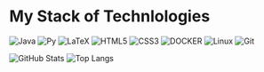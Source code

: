 # My Stack of Technlologies

![Java](https://img.shields.io/badge/java-%23ED8B00.svg?style=for-the-badge&logo=java&logoColor=white) ![Py](https://img.shields.io/badge/PYTHON-black?style=for-the-badge&logo=python&logoColor=gold) ![LaTeX](https://img.shields.io/badge/latex-%23008080.svg?style=for-the-badge&logo=latex&logoColor=white) ![HTML5](https://img.shields.io/badge/html5-%23E34F26.svg?style=for-the-badge&logo=html5&logoColor=white) ![CSS3](https://img.shields.io/badge/css3-%231572B6.svg?style=for-the-badge&logo=css3&logoColor=white) ![DOCKER](https://img.shields.io/badge/DOCKER-black?style=for-the-badge&logo=docker&logoColor=blue) ![Linux](https://img.shields.io/badge/Linux-FCC624?style=for-the-badge&logo=linux&logoColor=black) ![Git](https://img.shields.io/badge/git-%23F05033.svg?style=for-the-badge&logo=git&logoColor=white)

![GitHub Stats](https://github-readme-stats.vercel.app/api?username=AlexDyakonov&theme=radical)
![Top Langs](https://github-readme-stats.vercel.app/api/top-langs/?username=AlexDyakonov&theme=radical)
